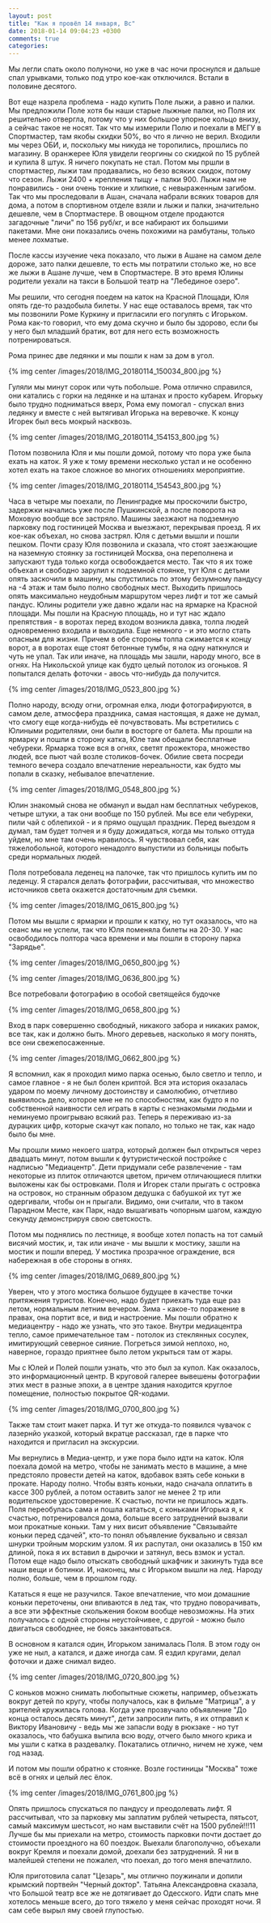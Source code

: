 ```yaml
---
layout: post
title: "Как я провёл 14 января, Вс"
date: 2018-01-14 09:04:23 +0300
comments: true
categories: 
---
```

Мы легли спать около полуночи, но уже в час ночи проснулся и дальше спал урывками, только под утро кое-как отключился. Встали в половине десятого.
 
Вот еще назрела проблема - надо купить Поле лыжи, а равно и палки. Мы предложили Поле хотя бы наши старые лыжные палки, но Поля их решительно отвергла, потому что у них большое упорное кольцо внизу, а сейчас такое не носят. Так что мы измерили Полю и поехали в МЕГУ в Cпортмастер, там якобы скидки 50%, во что я лично не верил. Входили мы через ОБИ, и, поскольку мы никуда не торопились, прошлись по магазину. В оранжерее Юля увидели георгины со скидкой по 15 рублей и купила 8 штук. Я ничего покупать не стал. Потом мы пршли в спортмастер, лыжи там продавались, но безо всяких скидок, потому что сезон. Лыжи 2400 + крепления тыщу + палки 900. Лыжи нам не понравились - они очень тонкие и хлипкие, с невыраженным загибом. Так что мы проследовали в Ашан, сначала набрали всяких товаров для дома, а потом в спортивном отделе взяли и лыжи и палки, значительно дешевле, чем в Спортмастере. В овощном отделе продаются загадочные "личи" по 156 руб/кг, и все набирают их большими пакетами. Мне они показались очень похожими на рамбутаны, только менее лохматые.  

После кассы изучение чека показало, что лыжи в Ашане на самом деле дороже, зато палки дешевле, то есть мы потратили столько же, но все же лыжи в Ашане лучше, чем в Спортмастере. В это время Юлины родители уехали на такси в Большой театр на "Лебединое озеро".

Мы решили, что сегодня поедем на каток на Красной Площади, Юля опять где-то раздобыла билеты. У нас еще оставалось время, так что мы позвонили Роме Куркину и пригласили его погулять с Игорьком. Рома как-то говорил, что ему дома скучно и было бы здорово, если бы у него был младший братик, вот для него есть возможность потренироваться.

Рома принес две ледянки и мы пошли к нам за дом в угол.

{% img center /images/2018/IMG_20180114_150034_800.jpg %}

Гуляли мы минут сорок или чуть побольше. Рома отлично справился, они катались с горки на ледянке и на штанах и просто кубарем. Игорьку было трудно подниматься вверх, Рома ему помогал - спускал вниз ледянку и вместе с ней вытягивал Игорька на веревочке. К концу Игорек был весь мокрый насквозь. 

{% img center /images/2018/IMG_20180114_154153_800.jpg %}

Потом позвонила Юля и мы пошли домой, потому что пора уже была ехать на каток. Я уже к тому времени несколько устал и не особенно хотел ехать на такое сложное во многих отношениях мероприятие.

{% img center /images/2018/IMG_20180114_154543_800.jpg %}

Часа в четыре мы поехали, по Ленинградке мы проскочили быстро, задержки начались уже после Пушкинской, а после поворота на Моховую вообще все застряло. Машины заезжают на подземную парковку под гостиницей Москва и выезжают, перекрывая проезд. Я их кое-как объехал, но снова застрял. Юля с детьми вышли и пошли пешком. Почти сразу Юля позвонила и сказала, что стоят заезжающие на наземную стоянку за гостиницей Москва, она переполнена и запускают туда только когда освобождается место. Так что я их тоже объехал и свободно зарулил к подземной стоянке, тут Юля с детьми опять заскочили в машину, мы спустились по этому безумному пандусу на -4 этаж и там было полно свободных мест. Выходить пришлось опять максимально неудобным маршрутом через лифт и тот же самый пандус. Юлины родители уже давно ждали нас на ярмарке на Красной площади. Мы пошли на Красную площадь, но и тут нас ждало препятствия - в воротах перед входом возникла давка, толпа людей одновременно входила и выходила. Еще немного - и это могло стать опасным для жизни. Причем в обе стороны толпа сжимается к концу ворот, а в воротах еще стоят бетонные тумбы, я на одну наткнулся и чуть не упал. Так или иначе, на площадь мы зашли, народу много, все в огнях. На Никольской улице как будто целый потолок из огоньков. Я попытался делать фоточки - авось что-нибудь да получится.

{% img center /images/2018/IMG_0523_800.jpg %}

Полно народу, всюду огни, огромная елка, люди фотографируются, в самом деле, атмосфера праздника, самая настоящая, я даже не думал, что смогу еще когда-нибудь её почувствовать. Мы встретились с Юлиными родителями, они были в восторге от балета. Мы прошли на ярмарку и пошли в сторону катка, Юле там обещали бесплатные чебуреки. Ярмарка тоже вся в огнях, светят прожектора, множество людей, все пьют чай возле столиков-бочек. Обилие света посреди темного вечера создало впечатление нереальности, как будто мы попали в сказку, небывалое впечатление.

{% img center /images/2018/IMG_0548_800.jpg %}

Юлин знакомый снова не обманул и выдал нам бесплатных чебуреков, четыре штуки, а так они вообще по 150 рублей. Мы все ели чебуреки, пили чай с облепихой - и я прямо ощущал праздник. Перед выездом я думал, там будет толчея и я буду дожидаться, когда мы только оттуда уйдем, но мне там очень нравилось. Я чувствовал себя, как тяжелобольной, которого ненадолго выпустили из больницы побыть среди нормальных людей.

Поля потребовала леденец на палочке, так что пришлось купить им по леденцу. Я старался делать фотографии, рассчитывая, что множество источников света окажется достаточным для съемки.

{% img center /images/2018/IMG_0615_800.jpg %}

Потом мы вышли с ярмарки и прошли к катку, но тут оказалось, что на сеанс мы не успели, так что Юля поменяла билеты на 20-30. У нас освободилось полтора часа времени  и мы пошли в сторону парка "Зарядье".

{% img center /images/2018/IMG_0650_800.jpg %}

{% img center /images/2018/IMG_0636_800.jpg %}

Все потребовали фотографию в особой светящейся будочке

{% img center /images/2018/IMG_0658_800.jpg %}

Вход в парк совершенно свободный, никакого забора и никаких рамок, все так, как и должно быть. Много деревьев, насколько я могу понять, все они свежепосаженные. 

{% img center /images/2018/IMG_0662_800.jpg %}

Я вспомнил, как я проходил мимо парка осенью, было светло и тепло, и самое главное - я не был болен криптой. Вся эта история оказалась ударом по моему личному достоинству и самолюбию, отчетливо выявилось дело, которое мне не по способностям, как будто я по собственной наивности сел играть в карты с незнакомыми людьми и неминуемо проигрываю всякий раз. Теперь я переживаю из-за дурацких цифр, которые скачут как попало, но только не так, как надо было бы мне.

Мы прошли мимо некоего шатра, который должен был открыться через двадцать минут, потом вышли к футуристической постройке с надписью "Медиацентр". Дети придумали себе развлечение - там некоторые из плиток отличаются цветом, причем отличающиеся плитки выложены как бы островками. Поля и Игорек стали прыгать с островка на островок, но странным образом дедушка с бабушкой их тут же одергивали, чтобы он н прыгали. Видимо, они считали, что в таком Парадном Месте, как Парк, надо вышагивать чопорным шагом, каждую секунду демонстрируя свою светскость.

Потом мы поднялись по лестнице, я вообще хотел попасть на тот самый висячий мостик, и, так или иначе - мы вышли к мостику, зашли на мостик и пошли вперед. У мостика прозрачное ограждение, вся набережная в обе стороны в огнях.

{% img center /images/2018/IMG_0689_800.jpg %}

Уверен, что у этого мостика большое будущее в качестве точки притяжения туристов. Конечно, надо будет приехать туда еще раз летом, нормальным летним вечером. Зима - какое-то поражение в правах, она портит все, и вид и настроение. Мы пошли обратно к медиацентру - надо же узнать, что это такое. Внутри медиацентра тепло, самое примечательное там - потолок из стеклянных сосулек, имитирующий северное сияние. Погреться зимой неплохо, но, наверное, гораздо приятнее было летом укрыться там от жары.

Мы с Юлей и Полей пошли узнать, что это был за купол. Как оказалось, это информационный центр. В круговой галерее вывешены фотографии этих мест в разные эпохи, а в центре здания находится круглое помещение, полностью покрытое QR-кодами.

{% img center /images/2018/IMG_0700_800.jpg %}

Также там стоит макет парка. И тут же откуда-то появился чувачок с лазернйо указкой, который вкратце рассказал, где в парке что находится и пригласил на экскурсии.

Мы вернулись в Медиа-центр, и уже пора было идти на каток. Юля поехала домой на метро, чтобы не занимать место в машине, а мне предстояло провести детей на каток, вдобавок взять себе коньки в прокате. Народу полно. Чтобы взять коньки, надо сначала оплатить в кассе 300 рублей, а потом оставить залог не менее 2 тр или водительское удостоверение. К счастью, почти не пришлось ждать. Поля переобулась сама и пошла кататься, с коньками Игорька я, к счастью, потренировался дома, больше всего затруднений вызвали мои прокатные коньки. Там у них висит объявление "Связывайте коньки перед сдачей", кто-то понял объявление буквально и связал шнурки тройным морским узлом. Я их распутал, они оказались в 150 км длиной, пока я их вставил в дырочки и затянул, весь взмок и устал. Потом еще надо было отыскать свободный шкафчик и закинуть туда все наши вещи и ботинки. И, наконец, мы с Игорьком вышли на лед. Народу полно, больше, чем в прошлом году. 

Кататься я еще не разучился. Такое впечатление, что мои домашние коньки переточены, они впиваются в лед так, что трудно поворачивать, а все эти эффектные скольжения боком вообще невозможны. На этих получалось с одной стороны неустойчивее, с другой - можно было двигаться свободнее, не боясь закантоваться.

В основном я катался один, Игорьком занималась Поля. В этом году он уже не ныл, а катался, и даже иногда сам. Я ездил кругами, делал фоточки и даже снимал видео. 

{% img center /images/2018/IMG_0720_800.jpg %}

С коньков можно снимать любопытные сюжеты, например, объезжать вокруг детей по кругу, чтобы получалось, как в фильме "Матрица", а у зрителей кружилась голова. Когда уже прозвучало объявление "До конца осталось десять минут", дети запросили пить, я их отправил к Виктору Ивановичу - ведь мы же запасли воду в рюкзаке - но тут оказалось, что бабушка выпила всю воду, отчего было много крика и мы ушли с катка в раздевалку. Покатались отлично, ничем не хуже, чем год назад.

И потом мы пошли обратно к стоянке. Возле гостиницы "Москва" тоже всё в огнях и целый лес ёлок.

{% img center /images/2018/IMG_0761_800.jpg %}

Опять пришлось спускаться по пандусу и преодолевать лифт. Я рассчитывал, что за парковку мы заплатим рублей четыреста, пятьсот, самый максимум шестьсот, но нам выставили счёт на 1500 рублей!!!11 Лучше бы мы приехали на метро, стоимость парковки почти достает до стоимости проездного на 60 поездок. Выехали благополучно, объехали вокруг Кремля и поехали домой, доехали без затруднений. Я ни в малейшей степени не пожалел, что поехал, до того меня впечатлило.

Юля приготовила салат "Цезарь", мы отлично поужинали и допили крымский портвейн "Черный доктор". Татьяна Александровна сказала, что Большой театр все же не дотягивает до Одесского. Идти спать мне хотелось меньше всего, до того тяжело у меня сейчас проходят ночи. Я сам себе вырыл яму своей глупостью.